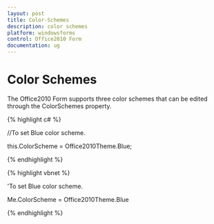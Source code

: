 ```yaml
---
layout: post
title: Color-Schemes
description: color schemes
platform: windowsforms
control: Office2010 Form
documentation: ug
---
```


# Color Schemes

The Office2010 Form supports three color schemes that can be edited through the ColorSchemes property. 


{% highlight c# %}

//To set Blue color scheme.

this.ColorScheme = Office2010Theme.Blue;

{% endhighlight %}

{% highlight vbnet %}

'To set Blue color scheme.

Me.ColorScheme = Office2010Theme.Blue

{% endhighlight %}
